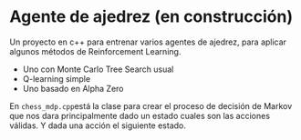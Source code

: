  # Agente de ajedrez (en construcción)

Un proyecto en c++ para entrenar varios agentes de ajedrez, para aplicar algunos métodos de Reinforcement Learning.

- Uno con Monte Carlo Tree Search usual
- Q-learning simple
- Uno basado en Alpha Zero

En ```chess_mdp.cpp```está la clase para crear el proceso de decisión de Markov que nos dara principalmente dado un estado cuales son las acciones válidas. Y dada una acción el siguiente estado.